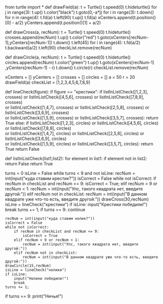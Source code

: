 from turtle import *
def drawField(a):
    t = Turtle()
    t.speed(0)
    t.hideturtle()
    for j in range(3):
        t.up()
        t.color("black")
        t.goto(0,-a*j)
        for i in range(3):
            t.down()
            for n in range(4):
                t.fd(a)
                t.left(90)
            t.up()
            t.fd(a)
            xCenters.append(t.position()[0] - a/2)
            yCenters.append(t.position()[1] + a/2)   
            
def drawCross(a, recNum):
    t = Turtle()
    t.speed(0)
    t.hideturtle()
    crosses.append(recNum)
    t.up()
    t.color("red")
    t.goto(xCenters[recNum-1],yCenters[recNum-1])
    t.down()
    t.left(45)
    for i in range(4):
        t.fd(a/2)
        t.backward(a/2)
        t.left(90)
    checkList.remove(recNum)
    
def drawCircle(a, recNum):
    t = Turtle()
    t.speed(0)
    t.hideturtle()
    circles.append(recNum)
    t.color("green")
    t.up()
    t.goto(xCenters[recNum-1] ,yCenters[recNum-1] - r)
    t.down()
    t.circle(r)
    checkList.remove(recNum)

xCenters = []
yCenters = []
crosses = []
circles = []
a = 50
r = 20
drawField(a)
checkList = [1,2,3,4,5,6,7,8,9]

def lineCheck(figure):
    if figure == "крестики":
        if listInListCheck([1,2,3], crosses) or listInListCheck([4,5,6], crosses) or listInListCheck([7,8,9], crosses) \
        or listInListCheck([1,4,7], crosses) or listInListCheck([2,5,8], crosses) or listInListCheck([3,6,9], crosses)\
        or listInListCheck([1,5,9], crosses) or listInListCheck([3,5,7], crosses):
            return True
    else:
        if listInListCheck([1,2,3], circles) or listInListCheck([4,5,6], circles) or listInListCheck([7,8,9], circles) \
        or listInListCheck([1,4,7], circles) or listInListCheck([2,5,8], circles) or listInListCheck([3,6,9], circles) \
        or listInListCheck([1,5,9], circles) or listInListCheck([3,5,7], circles):
            return True
    return False

def listInListCheck(list1,list2):
    for element in list1:
        if element not in list2:
            return False
    return True

turns = 0
isLine = False
while turns < 9 and not isLine:
    recNum = int(input("куда ставим крестик?"))
    isCorrect = False
    while not isCorrect:
        if recNum in checkList and recNum <= 9:
            isCorrect = True;
        elif recNum > 9 or recNum < 1:
            recNum = int(input("Упс, такого квадрата нет, введите другой:"))
        elif recNum not in checkList:
            recNum = int(input("В данном квадрате уже что-то есть, введите другой:"))
    drawCross(30,recNum)
    isLine = lineCheck("крестики")
    if isLine:
        input("Крестики победили!")
        break
    turns += 1;
    if turns == 9:
        continue
    
    recNum = int(input("куда ставим нолик?"))
    isCorrect = False
    while not isCorrect:
        if recNum in checkList and recNum <= 9:
            isCorrect = True
        elif recNum > 9 or recNum < 1:
            recNum = int(input("Упс, такого квадрата нет, введите другой:"))
        elif recNum not in checkList:
            recNum = int(input("В данном квадрате уже что-то есть, введите другой:"))
    drawCircle(15,recNum)
    isLine = lineCheck("нолики")
    if isLine:
        input("Нолики победили!")
        break
    turns += 1;
if turns == 9:
    print("Ничья!")
